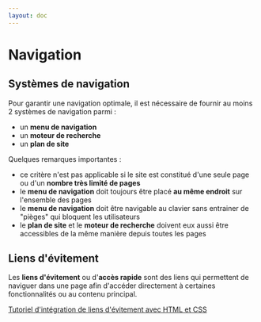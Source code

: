 ```yaml
---
layout: doc
---
```


# Navigation

## Systèmes de navigation

Pour garantir une navigation optimale, il est nécessaire de fournir au moins 2 systèmes de navigation parmi :

- un **menu de navigation**
- un **moteur de recherche**
- un **plan de site**

Quelques remarques importantes : 

- ce critère n'est pas applicable si le site est constitué d'une seule page ou d'un **nombre très limité de pages**
- le **menu de navigation** doit toujours être placé **au même endroit** sur l'ensemble des pages
- le **menu de navigation** doit être navigable au clavier sans entrainer de "pièges" qui bloquent les utilisateurs
- le **plan de site** et le **moteur de recherche** doivent eux aussi être accessibles de la même manière depuis toutes les pages

## Liens d'évitement

Les **liens d'évitement** ou d'**accès rapide** sont des liens qui permettent de naviguer dans une page
afin d'accéder directement à certaines fonctionnalités ou au contenu principal.

[Tutoriel d'intégration de liens d'évitement avec HTML et CSS](https://www.accede-web.com/notices/html-et-css/navigation-au-clavier/mettre-en-place-un-lien-devitement/)